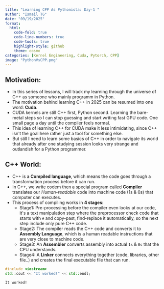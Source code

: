 ```yaml
---
title: "Learning CPP As Pythonista: Day-1 "
author: "Ismail TG"
date: "09/19/2025"
format:
  html:
    code-fold: true
    code-line-numbers: true
    code-tools: true
    highlight-style: github
    theme: cosmo
categories: [Kernel Engineering, Cuda, Pytorch, CPP]
image: "PythonVsCPP.png"
---
```

## Motivation:
- In this series of lessons, I will track my learning through the universe of C++ as someone who mainly programm in Python.
- The motivation behind learning C++ in 2025 can be resumed into one word: **Cuda**.
- CUDA kernels are still C++ first, Python second. Learning the bare-metal steps so I can stop guessing and start writing fast GPU code. One small page a day until the compiler feels normal.
- This idea of learning C++ for CUDA make it less intimidating, since C++ isn't the goal here  rather just a tool for something else.
- But still I need to learn some basics of C++ in order to navigate its world that already after one studying session looks very strange and outlandish for a Python programmer.

## C++ World:
- C++ is a **Compiled language**, which means the code goes through a transformation process before it can run.
- In C++, we write codem then a special program called **Compiler** translates our *Human-readable* code into machine code (1s & 0s) that computer can executes.
- This process of compiling works in **4 stages**:
  * Stage1: Pre-processing before the compiler even looks at our code, it's a text manipulation step where the preprocessor check code that starts with `#` and  copy-past, find-replace it automatically, so the next step include only pure C++ code.
  * Stage2: The compiler reads the C++ code and converts it to **Assembly Language**, which is a human readable instructions that are very close to machine code.
  * Stage3: An **Assembler** converts assembly into actual `1s` & `0s` that the CPU understands.
  * Stage4: A **Linker** connects everything together (code, libraries, other file..) and creates the final executable file that can run.


```cpp
#include <iostream>
std::cout << "It worked!" << std::endl;

```

    It worked!



```cpp

```
